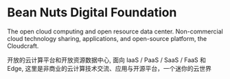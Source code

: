 # Bean Nuts Digital Foundation
The open cloud computing and open resource data center. Non-commercial cloud technology sharing, applications, and open-source platform, the Cloudcraft.

开放的云计算平台和开放资源数据中心, 面向 IaaS / PaaS / SaaS / FaaS 和 Edge, 这里是非商业的云计算技术交流、应用与开源平台，一个迷你的云世界
